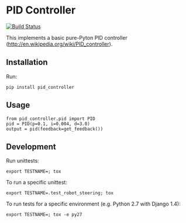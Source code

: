 PID Controller
==============

[<img src="https://secure.travis-ci.org/chrisspen/pid_controller.png?branch=master" alt="Build Status">](https://travis-ci.org/chrisspen/pid_controller)

This implements a basic pure-Pyton PID controller (http://en.wikipedia.org/wiki/PID_controller).

Installation
------------

Run:

    pip install pid_controller
    
Usage
-----

    from pid_controller.pid import PID
    pid = PID(p=0.1, i=0.004, d=3.0)
    output = pid(feedback=get_feedback())

Development
-----------

Run unittests:

    export TESTNAME=; tox

To run a specific unittest:

    export TESTNAME=.test_robot_steering; tox
    
To run tests for a specific environment (e.g. Python 2.7 with Django 1.4):
    
    export TESTNAME=; tox -e py27
